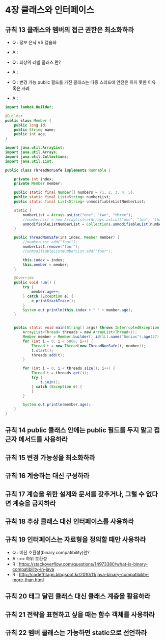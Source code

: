 # 4장 클래스와 인터페이스

## 규칙 13 클래스와 멤버의 접근 권한은 최소화하라
* Q : 정보 은닉 VS 캡슐화
* A : 

* Q : 최상위 레벨 클래스 란?
* A :

* Q : 변경 가능 public 필드를 가진 클래스는 다중 스레드에 안전은 하지 못한 이유 혹은 사례
* A : 
```java
import lombok.Builder;

@Builder
public class Member {
	public long id;
	public String name;
	public int age;
}
```

```java
import java.util.ArrayList;
import java.util.Arrays;
import java.util.Collections;
import java.util.List;

public class ThreadNonSafe implements Runnable {

	private int index;
	private Member member;

	public static final Number[] numbers = {1, 2, 3, 4, 5};
	public static final List<String> numberList;
	public static final List<String> unmodifiableListNumberList;

	static {
		numberList = Arrays.asList("one", "two", "three");
		//numberList = new ArrayList<>(Arrays.asList("one", "two", "three"));
		unmodifiableListNumberList = Collections.unmodifiableList(numberList);
	}

	public ThreadNonSafe(int index, Member member) {
		//numberList.add("four");
		numberList.remove("four");
		//unmodifiableListNumberList.add("four");

		this.index = index;
		this.member = member;
	}

	@Override
	public void run() {
		try {
			member.age++;
		} catch (Exception e) {
			e.printStackTrace();
		}
		System.out.println(this.index + " " + member.age);
	}


	public static void main(String[] args) throws InterruptedException {
		ArrayList<Thread> threads = new ArrayList<Thread>();
		Member member = Member.builder().id(1L).name("Genius").age(37).build();
		for (int i = 0; i < 5000; i++) {
			Thread t = new Thread(new ThreadNonSafe(i, member));
			t.start();
			threads.add(t);
		}

		for (int i = 0; i < threads.size(); i++) {
			Thread t = threads.get(i);
			try {
				t.join();
			} catch (Exception e) {
			}
		}

		System.out.println(member.age);
	}
}
```

## 규칙 14 public 클래스 안에는 public 필드를 두지 말고 접근자 메서드를 사용하라
## 규칙 15 변경 가능성을 최소화하라
## 규칙 16 계승하는 대신 구성하라
## 규칙 17 계승을 위한 설계와 문서를 갖추거나, 그럴 수 없다면 계승을 금지하라
## 규칙 18 추상 클래스 대신 인터페이스를 사용하라
## 규칙 19 인터페이스는 자료형을 정의할 때만 사용하라

* Q : 이진 호환성(binary compatibility)란?
* A : == 하위 호환성
* R : https://stackoverflow.com/questions/14973380/what-is-binary-compatibility-in-java
* R : http://codefhtagn.blogspot.kr/2010/11/java-binary-compatibility-more-than.html

## 규칙 20 태그 달린 클래스 대신 클래스 계층을 활용하라
## 규칙 21 전략을 표현하고 싶을 때는 함수 객체를 사용하라
## 규칙 22 멤버 클래스는 가능하면 static으로 선언하라
